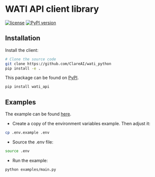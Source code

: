 # WATI API client library

[![license](https://img.shields.io/badge/license-Apache%20v2.0-blue.svg)](LICENSE) [![PyPI version](https://badge.fury.io/py/wati_api.svg)](https://badge.fury.io/py/wati_api)

## Installation

Install the client:

```bash
# Clone the source code
git clone https://github.com/ClareAI/wati_python
pip install -e .
```

This package can be found on [PyPI](https://pypi.python.org/pypi/wati_api).

```bash
pip install wati_api
```

## Examples

The example can be found [here](./examples/).

- Create a copy of the environment variables example. Then adjust it:

```bash
cp .env.example .env
```

- Source the .env file:

```bash
source .env
```

- Run the example:

```bash
python examples/main.py
```
